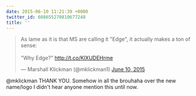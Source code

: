 ```yaml
---
date: 2015-06-10 11:21:39 +0000
twitter_id: 608655270810677248
title: ''
---
```


<blockquote class="twitter-tweet"><p lang="en" dir="ltr">As lame as it is that MS are calling it &quot;Edge&quot;, it actually makes a ton of sense:<br><br>&quot;Why Edge?&quot; <a href="http://t.co/KlXUDEHrme">http://t.co/KlXUDEHrme</a></p>&mdash; Marshall Klickman (@mklickman1) <a href="https://twitter.com/mklickman1/status/608647120720158721?ref_src=twsrc%5Etfw">June 10, 2015</a></blockquote>
<script async src="https://platform.twitter.com/widgets.js" charset="utf-8"></script>

@mklickman THANK YOU. Somehow in all the brouhaha over the new name/logo I didn't hear anyone mention this until now.
